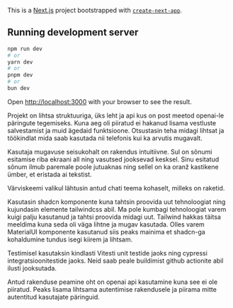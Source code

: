 This is a [Next.js](https://nextjs.org) project bootstrapped with [`create-next-app`](https://nextjs.org/docs/app/api-reference/cli/create-next-app).

## Running development server

```bash
npm run dev
# or
yarn dev
# or
pnpm dev
# or
bun dev
```
Open [http://localhost:3000](http://localhost:3000) with your browser to see the result.

Projekt on lihtsa struktuuriga, üks leht ja api kus on post meetod openai-le päringute tegemiseks.
Kuna aeg oli piiratud ei hakanud lisama vestluste salvestamist ja muid ägedaid funktsioone.
Otsustasin teha midagi lihtsat ja töökindlat mida saab kasutada nii telefonis kui ka arvutis mugavalt.

Kasutaja mugavuse seisukohalt on rakendus intuitiivne. Sul on sõnumi esitamise riba ekraani all ning vasutsed jooksevad kesksel. Sinu esitatud sõnum ilmub paremale poole jutuaknas ning sellel on ka oranž kastikene ümber, et eristada ai tekstist.

Värviskeemi valikul lähtusin antud chati teema kohaselt, milleks on raketid.

Kasutasin shadcn komponente kuna tahtsin proovida uut tehnoloogiat ning kujundasin elemente tailwindcss abil. Ma pole kumbagi tehnoloogiat varem kuigi palju kasutanud ja tahtsi proovida midagi uut. Tailwind hakkas täitsa meeldima kuna seda oli väga lihtne ja mugav kasutada.
Olles varem MaterialUI komponente kasutanud siis peaks mainima et shadcn-ga kohaldumine tundus isegi kiirem ja lihtsam.

Testimisel kasutaksin kindlasti Vitesti unit testide jaoks ning cypressi integratsioonitestide jaoks. Neid saab peale buildimist github actionite abil ilusti jooksutada.

Antud rakenduse peamine oht on openai api kasutamine kuna see ei ole piiratud. Peaks lisama lihtsama autentimise rakendusele ja piirama mitte autentitud kasutajate päringuid.

